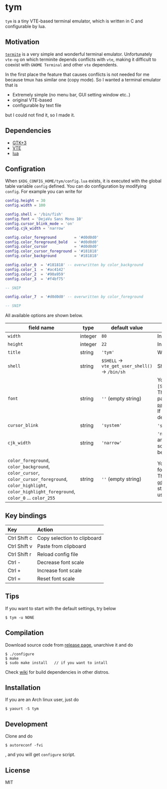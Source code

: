 # tym

`tym` is a tiny VTE-based terminal emulator, which is written in C and configurable by lua.

## Motivation

[`termite`](https://github.com/thestinger/termite) is a very simple and wonderful terminal emulator. Unfortunately `vte-ng` on which terminite depends conflicts with `vte`, making it difficult to coexist with `GNOME Terminal` and other `vte` dependents.

In the first place the feature that causes conflicts is not needed for me because tmux has similar one (copy mode). So I wanted a terminal emulator that is

- Extremely simple (no menu bar, GUI setting window etc..)
- original VTE-based
- configurable by text file

but I could not find it, so I made it.

## Dependencies

- [GTK+3](https://www.gtk.org/)
- [VTE](https://github.com/GNOME/vte)
- [lua](https://www.lua.org/)

## Configration

When `$XDG_CONFIG_HOME/tym/config.lua` exists, it is executed with the global table variable `config` defined. You can do configuration by modifying `config`. For example you can write for

```lua
config.height = 30
config.width = 100

config.shell = '/bin/fish'
config.font = 'DejaVu Sans Mono 10'
config.cursor_blink_mode = 'on'
config.cjk_width = 'narrow'

config.color_foreground        = '#d0d0d0'
config.color_foreground_bold   = '#d0d0d0'
config.color_cursor            = '#d0d0d0'
config.color_cursor_foreground = '#181818'
config.color_background        = '#181818'

config.color_0  = '#181818' -- overwritten by color_background
config.color_1  = '#ac4142'
config.color_2  = '#90a959'
config.color_3  = '#f4bf75'

-- SNIP

config.color_7  = '#d0d0d0' -- overwritten by color_foreground

-- SNIP
```

All available options are shown below.

| field name | type | default value | description |
|---------------------------------------------------------------------------------------------------------------------------------------------------------------|---------|-------------------------------------------------|------------------------------------------------------------------------------------------------------------------------------------------------------------------------------------------------------------------------------------------------------------------------------------------------------------------------------------------------------|
| `width` | integer | `80` | Initial columns. |
| `height` | integer | `22` | Initial rows. |
| `title` | string | `'tym'` | Window title |
| `shell`  | string | `$SHELL` -> `vte_get_user_shell()` ->  `/bin/sh` | Shell to excute |
| `font` | string | `''` (empty string) | You can specify it like `'FAMILY-LIST [SIZE]'`, for example `'Ubuntu Mono 12'`. The value specified here is internally passed to [`pango_font_description_from_string()`](https://developer.gnome.org/pango/stable/pango-Fonts.html#pango-font-description-from-string). If you set empty string, the system default fixed width font will be used. |
| `cursor_blink` | string | `'system'` | `'system'`, `'on'` or `'off'` are available. |
| `cjk_width` | string | `'narrow'` | `'narrow'` or `'wide'` are available. There are complicated problems about this, so if you are not familiar with it, it's better to use the default. |
| `color_foreground`, `color_background`, `color_cursor`, `color_cursor_foreground`, `color_highlight`, `color_highlight_foreground`, `color_0` ... `color_255` | string | `''` (empty string) | You can specify standard color string, for example `'#f00'`, `'#ff0000'` or `'red'`. These will be parsed with [`gdk_rgba_parse()`](https://developer.gnome.org/gdk3/stable/gdk3-RGBA-Colors.html#gdk-rgba-parse). If you set empty string, the VTE default color will be used. |

## Key bindings

| Key            | Action                      |
|:-------------- |:--------------------------- |
| Ctrl Shift c   | Copy selection to clipboard |
| Ctrl Shift v   | Paste from clipboard        |
| Ctrl Shift r   | Reload config file          |
| Ctrl -         | Decrease font scale         |
| Ctrl +         | Increase font scale         |
| Ctrl =         | Reset font scale            |

## Tips

If you want to start with the default settings, try below

```console
$ tym -u NONE
```

## Compilation

Download source code from [release page](https://github.com/endaaman/tym/releases), unarchive it and do

```console
$ ./configure
$ make
$ sudo make install   // if you want to intall
```

Check [wiki](https://github.com/endaaman/tym/wiki) for build dependencies in other distros.

## Installation

If you are an Arch linux user, just do

```console
$ yaourt -S tym
```

## Development

Clone and do

```console
$ autoreconf -fvi
```

, and you will get `configure` script.

## License

MIT
